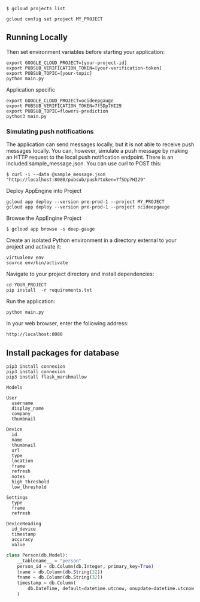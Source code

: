 ```
$ gcloud projects list
```

```
gcloud config set project MY_PROJECT
```
## Running Locally
Then set environment variables before starting your application:

```
export GOOGLE_CLOUD_PROJECT=[your-project-id]
export PUBSUB_VERIFICATION_TOKEN=[your-verification-token]
export PUBSUB_TOPIC=[your-topic]
python main.py
```

Application specific

```
export GOOGLE_CLOUD_PROJECT=ocideepgauge
export PUBSUB_VERIFICATION_TOKEN=7fSDp7HI29
export PUBSUB_TOPIC=flowers-prediction
python3 main.py
```

### Simulating push notifications
The application can send messages locally, but it is not able to receive push messages locally. You can, however, simulate a push message by making an HTTP request to the local push notification endpoint. There is an included sample_message.json. You can use curl to POST this:
```
$ curl -i --data @sample_message.json "http://localhost:8080/pubsub/push?token=7fSDp7HI29"
```

Deploy AppEngine into Project
```
gcloud app deploy --version pre-prod-1 --project MY_PROJECT
gcloud app deploy --version pre-prod-1 --project ocideepgauge
```
Browse the AppEngine Project
```
$ gcloud app browse -s deep-gauge
```

Create an isolated Python environment in a directory external to your project and activate it:
```
virtualenv env
source env/bin/activate
```
Navigate to your project directory and install dependencies:
```
cd YOUR_PROJECT
pip install  -r requirements.txt
```
Run the application:
```
python main.py
```
In your web browser, enter the following address:
```
http://localhost:8080
```

## Install packages for database
```
pip3 install connexion
pip3 install connexion
pip3 install flask_marshmallow
```

```
Models

User  
  username
  display_name
  company
  thumbnail

Device
  id
  name
  thumbnail
  url
  type
  location
  frame
  refresh
  notes
  high_threshold
  low_threshold

Settings
  type
  frame
  refresh

DeviceReading
  id_device
  timestamp
  accuracy
  value
```

```python
class Person(db.Model):
    __tablename__ = "person"
    person_id = db.Column(db.Integer, primary_key=True)
    lname = db.Column(db.String(32))
    fname = db.Column(db.String(32))
    timestamp = db.Column(
        db.DateTime, default=datetime.utcnow, onupdate=datetime.utcnow
    )
```
